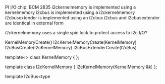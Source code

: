 PI I/O chip: BCM 2835
i2ckernelmemory is implemented using a kernelmemory
i2cbus is implemented using a i2ckernelmemory
i2cbusextender is implemented using an i2cbus
i2cbus and i2cbusextender are identical in external form

i2ckernelmemory uses a single spin lock to protect access to i2c I/O?

KernelMemoryCreate()
I2cKernelMemoryCreate(KernelMemory)
I2cBusCreate(I2cKernelMemory)
I2cBusExtenderCreate(I2cBus)

template<>
class KernelMemory {
};

template<type KernelMemory>
class I2cKernelMemory {
	I2cKernelMemory(KernelMemory &k)
};

template I2cBus<type 
